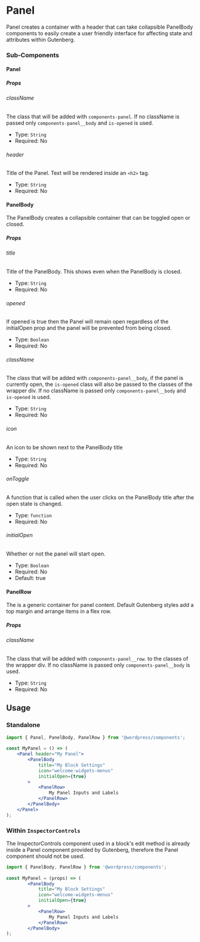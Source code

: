 # Panel

Panel creates a container with a header that can take collapsible PanelBody components to easily create a user friendly interface for affecting state and attributes within Gutenberg.

### Sub-Components

#### Panel

##### Props

###### className

The class that will be added with `components-panel`. If no className is passed only `components-panel__body` and `is-opened` is used.

- Type: `String`
- Required: No

###### header

Title of the Panel. Text will be rendered inside an `<h2>` tag.

- Type: `String`
- Required: No


#### PanelBody

The PanelBody creates a collapsible container that can be toggled open or closed. 


##### Props

###### title

Title of the PanelBody. This shows even when the PanelBody is closed.

- Type: `String`
- Required: No


###### opened

If opened is true then the Panel will remain open regardless of the initialOpen prop and the panel will be prevented from being closed.

- Type: `Boolean`
- Required: No

###### className

The class that will be added with `components-panel__body`, if the panel is currently open, the `is-opened` class will also be passed to the classes of the wrapper div. If no className is passed only `components-panel__body` and `is-opened` is used.

- Type: `String`
- Required: No

###### icon

An icon to be shown next to the PanelBody title

- Type: `String`
- Required: No

###### onToggle

A function that is called when the user clicks on the PanelBody title after the open state is changed.

- Type: `function`
- Required: No

###### initialOpen

Whether or not the panel will start open.

- Type: `Boolean`
- Required: No
- Default: true

#### PanelRow

The is a generic container for panel content. Default Gutenberg styles add a top margin and arrange items in a flex row.

##### Props

###### className

The class that will be added with `components-panel__row`.  to the classes of the wrapper div. If no className is passed only `components-panel__body` is used.

- Type: `String`
- Required: No


## Usage

### Standalone

```jsx
import { Panel, PanelBody, PanelRow } from '@wordpress/components';
 
const MyPanel = () => (
	<Panel header="My Panel">
		<PanelBody
			title="My Block Settings"
			icon="welcome-widgets-menus"
			initialOpen={true}
		>
			<PanelRow>
				My Panel Inputs and Labels
			</PanelRow>
		</PanelBody>
	</Panel>
);
```


### Within `InspectorControls`

The InspectorControls component used in a block's edit method is already inside a Panel component provided by Gutenberg, therefore the Panel component should not be used.

```jsx
import { PanelBody, PanelRow } from '@wordpress/components';
 
const MyPanel = (props) => (
		<PanelBody
			title="My Block Settings"
			icon="welcome-widgets-menus"
			initialOpen={true}
		>
			<PanelRow>
				My Panel Inputs and Labels
			</PanelRow>
		</PanelBody>
);
```
